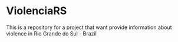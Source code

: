 ViolenciaRS
===========

This is a repository for a project that want provide information about violence in Rio Grande do Sul - Brazil
